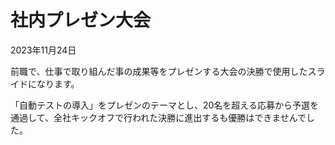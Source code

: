 # 社内プレゼン大会

2023年11月24日

前職で、仕事で取り組んだ事の成果等をプレゼンする大会の決勝で使用したスライドになります。

「自動テストの導入」をプレゼンのテーマとし、20名を超える応募から予選を通過して、全社キックオフで行われた決勝に進出するも優勝はできませんでした。
